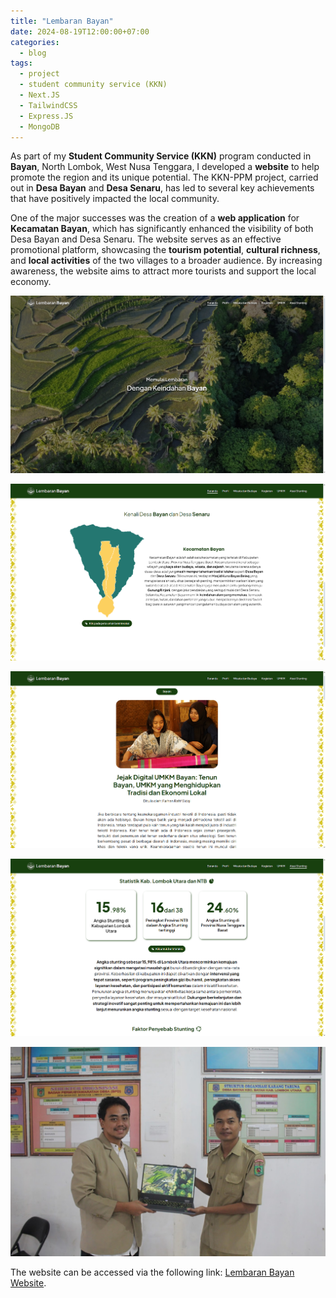 ```yaml
---
title: "Lembaran Bayan"
date: 2024-08-19T12:00:00+07:00
categories:
  - blog
tags:
  - project
  - student community service (KKN)
  - Next.JS
  - TailwindCSS
  - Express.JS
  - MongoDB
---
```


As part of my **Student Community Service (KKN)** program conducted in **Bayan**, North Lombok, West Nusa Tenggara, I developed a **website** to help promote the region and its unique potential. The KKN-PPM project, carried out in **Desa Bayan** and **Desa Senaru**, has led to several key achievements that have positively impacted the local community.

One of the major successes was the creation of a **web application** for **Kecamatan Bayan**, which has significantly enhanced the visibility of both Desa Bayan and Desa Senaru. The website serves as an effective promotional platform, showcasing the **tourism potential**, **cultural richness**, and **local activities** of the two villages to a broader audience. By increasing awareness, the website aims to attract more tourists and support the local economy.

![](/assets/images/Bayan1.png)

![](/assets/images/Bayan2.png)

![](/assets/images/Bayan3.png)

![](/assets/images/Bayan4.png)

![](/assets/images/Bayan5.png)

The website can be accessed via the following link: [Lembaran Bayan Website](https://website-bayan.vercel.app).